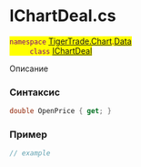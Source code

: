 
# IChartDeal.cs
<mark style="color:purple;">`namespace` [TigerTrade.Chart](../../../../TigerTrade.Chart.md).[Data](../../../../TigerTrade.Chart/Data.md)  
&nbsp;&nbsp;&nbsp;&nbsp;&nbsp;&nbsp;&nbsp;&nbsp;&nbsp;`class` [IChartDeal](../../IChartDeal.cs.md)

Описание

### Синтаксис
```csharp
double OpenPrice { get; }
```
### Пример  
```csharp
// example
```
